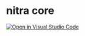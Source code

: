 # nitra core

[![Open in Visual Studio Code](https://open.vscode.dev/badges/open-in-vscode.svg)](https://open.vscode.dev/nitra/ai)
